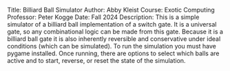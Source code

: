 Title: Billiard Ball Simulator
Author: Abby Kleist
Course: Exotic Computing 
Professor: Peter Kogge
Date: Fall 2024
Description: This is a simple simulator of a billiard ball implementation of a switch gate. It is a universal gate, so any combinational logic
can be made from this gate. Because it is a billiard ball gate it is also inherently reversible and conservative under ideal conditions (which can be simulated). To run
the simulation you must have pygame installed. Once running, there are options to select which balls are active and to start, reverse, or reset
the state of the simulation.
